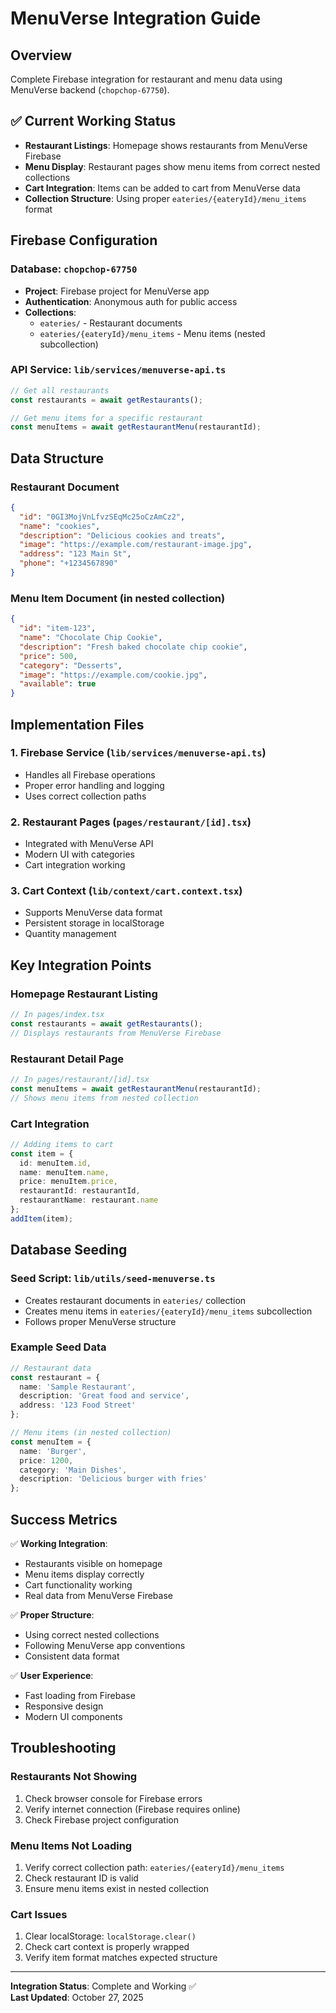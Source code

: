 # MenuVerse Integration Guide

## Overview
Complete Firebase integration for restaurant and menu data using MenuVerse backend (`chopchop-67750`).

## ✅ Current Working Status
- **Restaurant Listings**: Homepage shows restaurants from MenuVerse Firebase
- **Menu Display**: Restaurant pages show menu items from correct nested collections
- **Cart Integration**: Items can be added to cart from MenuVerse data
- **Collection Structure**: Using proper `eateries/{eateryId}/menu_items` format

## Firebase Configuration

### Database: `chopchop-67750`
- **Project**: Firebase project for MenuVerse app
- **Authentication**: Anonymous auth for public access
- **Collections**:
  - `eateries/` - Restaurant documents
  - `eateries/{eateryId}/menu_items` - Menu items (nested subcollection)

### API Service: `lib/services/menuverse-api.ts`
```typescript
// Get all restaurants
const restaurants = await getRestaurants();

// Get menu items for a specific restaurant  
const menuItems = await getRestaurantMenu(restaurantId);
```

## Data Structure

### Restaurant Document
```json
{
  "id": "0GI3MojVnLfvzSEqMc25oCzAmCz2",
  "name": "cookies",
  "description": "Delicious cookies and treats",
  "image": "https://example.com/restaurant-image.jpg",
  "address": "123 Main St",
  "phone": "+1234567890"
}
```

### Menu Item Document (in nested collection)
```json
{
  "id": "item-123",
  "name": "Chocolate Chip Cookie",
  "description": "Fresh baked chocolate chip cookie", 
  "price": 500,
  "category": "Desserts",
  "image": "https://example.com/cookie.jpg",
  "available": true
}
```

## Implementation Files

### 1. Firebase Service (`lib/services/menuverse-api.ts`)
- Handles all Firebase operations
- Proper error handling and logging
- Uses correct collection paths

### 2. Restaurant Pages (`pages/restaurant/[id].tsx`)
- Integrated with MenuVerse API
- Modern UI with categories
- Cart integration working

### 3. Cart Context (`lib/context/cart.context.tsx`)
- Supports MenuVerse data format
- Persistent storage in localStorage
- Quantity management

## Key Integration Points

### Homepage Restaurant Listing
```typescript
// In pages/index.tsx
const restaurants = await getRestaurants();
// Displays restaurants from MenuVerse Firebase
```

### Restaurant Detail Page
```typescript
// In pages/restaurant/[id].tsx  
const menuItems = await getRestaurantMenu(restaurantId);
// Shows menu items from nested collection
```

### Cart Integration
```typescript
// Adding items to cart
const item = {
  id: menuItem.id,
  name: menuItem.name, 
  price: menuItem.price,
  restaurantId: restaurantId,
  restaurantName: restaurant.name
};
addItem(item);
```

## Database Seeding

### Seed Script: `lib/utils/seed-menuverse.ts`
- Creates restaurant documents in `eateries/` collection
- Creates menu items in `eateries/{eateryId}/menu_items` subcollection
- Follows proper MenuVerse structure

### Example Seed Data
```typescript
// Restaurant data
const restaurant = {
  name: 'Sample Restaurant',
  description: 'Great food and service',
  address: '123 Food Street'
};

// Menu items (in nested collection)
const menuItem = {
  name: 'Burger',
  price: 1200,
  category: 'Main Dishes',
  description: 'Delicious burger with fries'
};
```

## Success Metrics

✅ **Working Integration**: 
- Restaurants visible on homepage
- Menu items display correctly  
- Cart functionality working
- Real data from MenuVerse Firebase

✅ **Proper Structure**:
- Using correct nested collections
- Following MenuVerse app conventions
- Consistent data format

✅ **User Experience**:
- Fast loading from Firebase
- Responsive design
- Modern UI components

## Troubleshooting

### Restaurants Not Showing
1. Check browser console for Firebase errors
2. Verify internet connection (Firebase requires online)
3. Check Firebase project configuration

### Menu Items Not Loading
1. Verify correct collection path: `eateries/{eateryId}/menu_items`
2. Check restaurant ID is valid
3. Ensure menu items exist in nested collection

### Cart Issues
1. Clear localStorage: `localStorage.clear()`
2. Check cart context is properly wrapped
3. Verify item format matches expected structure

---

**Integration Status**: Complete and Working ✅  
**Last Updated**: October 27, 2025